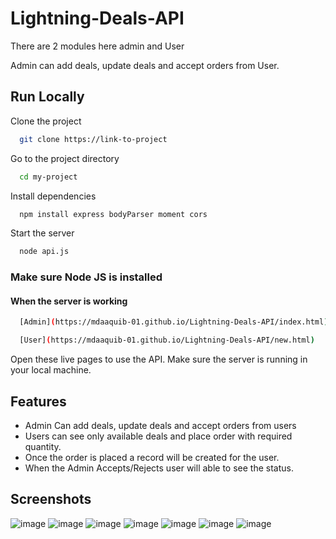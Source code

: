 
# Lightning-Deals-API


There are 2 modules here admin and User

Admin can add deals, update deals and accept orders from User.




## Run Locally

Clone the project

```bash
  git clone https://link-to-project
```

Go to the project directory

```bash
  cd my-project
```

Install dependencies

```bash
  npm install express bodyParser moment cors
```

Start the server

```bash
  node api.js
```
### Make sure Node JS is installed 
#### When the server is working

```bash
  [Admin](https://mdaaquib-01.github.io/Lightning-Deals-API/index.html)

  [User](https://mdaaquib-01.github.io/Lightning-Deals-API/new.html)
```
Open these live pages to use the API. Make sure the server is running in your local machine.
## Features

- Admin Can add deals, update deals and accept orders from users
- Users can see only available deals and place order with required quantity.
- Once the order is placed a record will be created for the user.
- When the Admin Accepts/Rejects user will able to see the status.


## Screenshots

![image](https://user-images.githubusercontent.com/75574024/220175473-8c91f7aa-050c-4e98-b798-ad5d8db3eba7.png)
![image](https://user-images.githubusercontent.com/75574024/220175605-845c134f-4a1a-415a-bcda-9ced851f8b24.png)
![image](https://user-images.githubusercontent.com/75574024/220175789-f18ab273-8123-4efa-a0b0-b82162d5b62a.png)
![image](https://user-images.githubusercontent.com/75574024/220175851-4a7b0a78-376d-4679-87d3-2d1c363b171e.png)
![image](https://user-images.githubusercontent.com/75574024/220175901-f42ae8a5-5693-42b4-9c12-045ee91f3488.png)
![image](https://user-images.githubusercontent.com/75574024/220175954-7d108fcb-99c3-42bc-b9c9-362dba1a16df.png)
![image](https://user-images.githubusercontent.com/75574024/220176009-bc4cc3dc-d1b9-4650-bb38-34321ebe3784.png)




